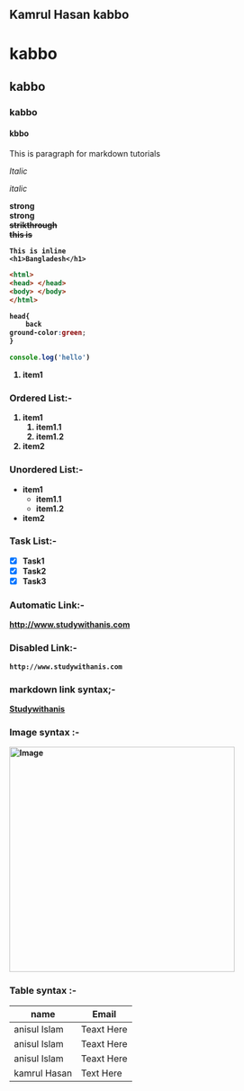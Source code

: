 <!--markdown tutorial-->
Kamrul Hasan 
kabbo
---

# kabbo
## kabbo
### kabbo
#### kbbo

<p>This is paragraph for markdown tutorials</p>
<i>Italic</i>  

_italic_

<strong>strong<strong>  
__strong__  
<del>strikthrough<del>  
~~this is~~    

`This is inline`  
`<h1>Bangladesh</h1>`

```html
<html>
<head> </head>
<body> </body>
</html>
```

```css
head{
    back
ground-color:green;
}
```
```javascript
console.log('hello')
```
<ol>
<li>item1</li>
</ol>

### Ordered List:-
1. item1
   1. item1.1
   2. item1.2
2. item2

### Unordered List:-
- item1  
  - item1.1
  - item1.2
- item2  

### Task List:-

- [x]   Task1
- [x]   Task2
- [x]   Task3

### Automatic Link:-
http://www.studywithanis.com

### Disabled Link:-
`http://www.studywithanis.com`

### markdown link syntax;-
[Studywithanis](websitelink)

### Image syntax :-

<!--![profile](img1.jpg)❤️ (for weight,height control should be used htlm formate)-->
<img src="coverf.jpg" width="400" title="Image">


<!--All Link is Here

[websitelink](http://www.studywithanis.com)
-->

### Table syntax :-

| name | Email |
|----- |------|
|anisul Islam | Teaxt Here |
|anisul Islam | Teaxt Here |
|anisul Islam | Teaxt Here |
| kamrul Hasan | Text Here |
